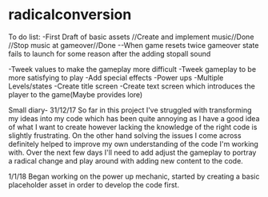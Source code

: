 # radicalconversion

To do list:
-First Draft of basic assets
//Create and implement music//Done
//Stop music at gameover//Done
--When game resets twice gameover state fails to launch for some reason after
the adding stopall sound

-Tweek values to make the gameplay more difficult
-Tweek gameplay to be more satisfying to play
-Add special effects
-Power ups
-Multiple Levels/states
-Create title screen
-Create text screen which introduces the player to the game(Maybe provides lore)



Small diary- 31/12/17
So far in this project I've struggled with transforming my ideas into my code
which has been quite annoying as I have a good idea of what I want to create
however lacking the knowledge of the right code is slightly frustrating.
On the other hand solving the issues I come across definitely helped to
improve my own understanding of the code I'm working with. Over the next few
days I'll need to add adjust the gameplay to portray a radical change and play
around with adding new content to the code.

1/1/18
Began working on the power up mechanic, started by creating a basic placeholder
asset in order to develop the code first.
